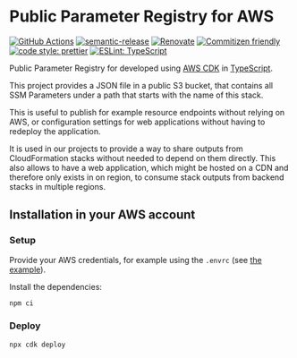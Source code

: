# Public Parameter Registry for AWS

[![GitHub Actions](https://github.com/bifravst/public-parameter-registry-aws-js/workflows/Test%20and%20Release/badge.svg)](https://github.com/bifravst/public-parameter-registry-aws-js/actions/workflows/test-and-release.yaml)
[![semantic-release](https://img.shields.io/badge/%20%20%F0%9F%93%A6%F0%9F%9A%80-semantic--release-e10079.svg)](https://github.com/semantic-release/semantic-release)
[![Renovate](https://img.shields.io/badge/renovate-enabled-brightgreen.svg)](https://renovatebot.com)
[![Commitizen friendly](https://img.shields.io/badge/commitizen-friendly-brightgreen.svg)](http://commitizen.github.io/cz-cli/)
[![code style: prettier](https://img.shields.io/badge/code_style-prettier-ff69b4.svg)](https://github.com/prettier/prettier/)
[![ESLint: TypeScript](https://img.shields.io/badge/ESLint-TypeScript-blue.svg)](https://github.com/typescript-eslint/typescript-eslint)

Public Parameter Registry for developed using
[AWS CDK](https://aws.amazon.com/cdk) in
[TypeScript](https://www.typescriptlang.org/).

This project provides a JSON file in a public S3 bucket, that contains all SSM
Parameters under a path that starts with the name of this stack.

This is useful to publish for example resource endpoints without relying on AWS,
or configuration settings for web applications without having to redeploy the
application.

It is used in our projects to provide a way to share outputs from CloudFormation
stacks without needed to depend on them directly. This also allows to have a web
application, which might be hosted on a CDN and therefore only exists in on
region, to consume stack outputs from backend stacks in multiple regions.

## Installation in your AWS account

### Setup

Provide your AWS credentials, for example using the `.envrc` (see
[the example](.envrc.example)).

Install the dependencies:

```bash
npm ci
```

### Deploy

```bash
npx cdk deploy
```
